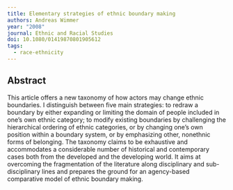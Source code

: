 ```yaml
---
title: Elementary strategies of ethnic boundary making
authors: Andreas Wimmer
year: "2008"
journal: Ethnic and Racial Studies
doi: 10.1080/01419870801905612
tags:
  - race-ethnicity
---
```

## Abstract

This article offers a new taxonomy of how actors may change ethnic boundaries. I distinguish between five main strategies: to redraw a boundary by either expanding or limiting the domain of people included in one’s own ethnic category; to modify existing boundaries by challenging the hierarchical ordering of ethnic categories, or by changing one’s own position within a boundary system, or by emphasizing other, nonethnic forms of belonging. The taxonomy claims to be exhaustive and accommodates a considerable number of historical and contemporary cases both from the developed and the developing world. It aims at overcoming the fragmentation of the literature along disciplinary and sub-disciplinary lines and prepares the ground for an agency-based comparative model of ethnic boundary making.
